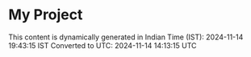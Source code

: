 # My Project

This content is dynamically generated in Indian Time (IST): 2024-11-14 19:43:15 IST
Converted to UTC: 2024-11-14 14:13:15 UTC
